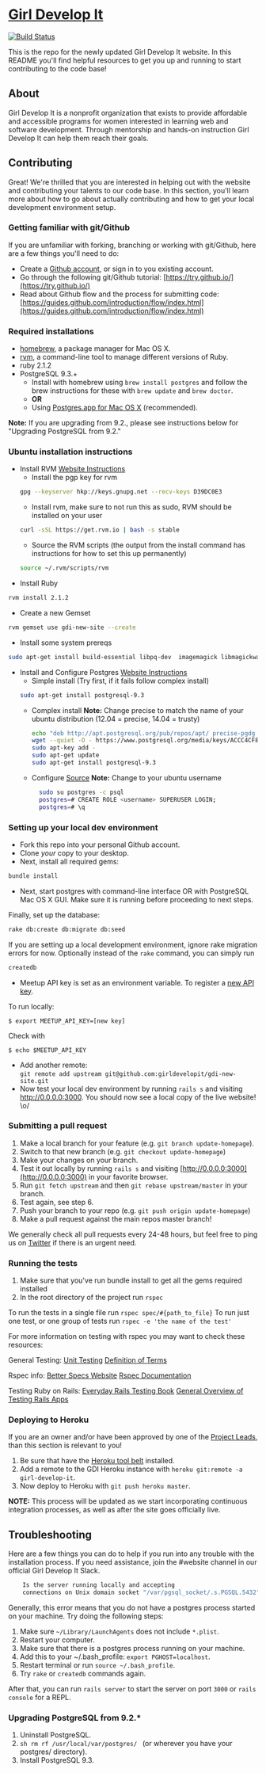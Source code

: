 # [Girl Develop It](http://girl-develop-it.herokuapp.com)
[![Build Status](https://travis-ci.org/imuchnik/gdi-new-site.svg?branch=master)](https://travis-ci.org/imuchnik/gdi-new-site)

This is the repo for the newly updated Girl Develop It website. In this README you'll find helpful resources to get you up and running to start contributing to the code base!

## About

Girl Develop It is a nonprofit organization that exists to provide affordable and accessible programs for women interested in learning web and software development. Through mentorship and hands-on instruction Girl Develop It can help them reach their goals.

## Contributing

Great! We're thrilled that you are interested in helping out with the website and contributing your talents to our code base. In this section, you'll learn more about how to go about actually contributing and how to get your local development environment setup.

### Getting familiar with git/Github

If you are unfamiliar with forking, branching or working with git/Github, here are a few things you'll need to do:

- Create a [Github account](https://github.com/join), or sign in to you existing account.
- Go through the following git/Github tutorial: [https://try.github.io/](https://try.github.io/)
- Read about Github flow and the process for submitting code: [https://guides.github.com/introduction/flow/index.html](https://guides.github.com/introduction/flow/index.html)

### Required installations
* [homebrew](http://brew.sh/), a package manager for Mac OS X.
* [rvm](http://rvm.io/), a command-line tool to manage different versions of Ruby.
* ruby 2.1.2
* PostgreSQL 9.3.+
  * Install with homebrew using `brew install postgres` and follow the brew instructions for these with `brew update` and `brew doctor`. 
  * **OR**
  * Using [Postgres.app for Mac OS X](http://www.postgresql.org/download/macosx/) (recommended).

**Note:** If you are upgrading from 9.2., please see instructions below for "Upgrading PostgreSQL from 9.2."

### Ubuntu installation instructions
* Install RVM [Website Instructions](http://rvm.io/rvm/install)
  * Install the pgp key for rvm
  ```sh
  gpg --keyserver hkp://keys.gnupg.net --recv-keys D39DC0E3
  ```
  * Install rvm, make sure to not run this as sudo, RVM should be installed on your user
  ```sh
  curl -sSL https://get.rvm.io | bash -s stable
  ```
  * Source the RVM scripts (the output from the install command has instructions for how to set this up permanently)
  ```sh
  source ~/.rvm/scripts/rvm
  ``` 
* Install Ruby
```sh
rvm install 2.1.2
```
* Create a new Gemset
```sh
rvm gemset use gdi-new-site --create
```
* Install some system prereqs
```sh
sudo apt-get install build-essential libpq-dev  imagemagick libmagickwand-dev nodejs
```
* Install and Configure Postgres [Website Instructions](http://www.postgresql.org/download/linux/ubuntu/)
  * Simple install (Try first, if it fails follow complex install)
  ```sh
  sudo apt-get install postgresql-9.3
  ```
  * Complex install
  **Note:** Change precise to match the name of your ubuntu distribution (12.04 = precise, 14.04 = trusty)

    ```sh
    echo "deb http://apt.postgresql.org/pub/repos/apt/ precise-pgdg main" > /etc/apt/sources.list.d/pgdg.list
    wget --quiet -O - https://www.postgresql.org/media/keys/ACCC4CF8.asc | \
    sudo apt-key add -
    sudo apt-get update
    sudo apt-get install postgresql-9.3
    ```
  * Configure [Source](https://stackoverflow.com/questions/11092807/installing-postgresql-on-ubuntu-for-ruby-on-rails)
  **Note:** Change <username> to your ubuntu username

    ```sh
	  sudo su postgres -c psql
	  postgres=# CREATE ROLE <username> SUPERUSER LOGIN;
      postgres=# \q
	 ```

### Setting up your local dev environment

- Fork this repo into your personal Github account.
- Clone _your_ copy to your desktop.
- Next, install all required gems:

```sh
bundle install
```

- Next, start postgres with command-line interface OR with PostgreSQL Mac OS X GUI. Make sure it is running before proceeding to next steps.

Finally, set up the database:

```sh
rake db:create db:migrate db:seed
```

If you are setting up a local development environment, ignore rake migration errors for now. Optionally instead of the `rake` command, you can simply run

```sh
createdb
```

- Meetup API key is set as an environment variable. To register a [new API key](https://secure.meetup.com/meetup_api/key/).

To run locally:
```
$ export MEETUP_API_KEY=[new key]
```

Check with
```
$ echo $MEETUP_API_KEY
```

- Add another remote:  
   `git remote add upstream git@github.com:girldevelopit/gdi-new-site.git`
- Now test your local dev environment by running `rails s` and visiting http://0.0.0.0:3000. You should now see a local copy of the live website! \o/
   
### Submitting a pull request

1. Make a local branch for your feature (e.g. `git branch update-homepage`).
2. Switch to that new branch (e.g. `git checkout update-homepage`)
3. Make your changes on your branch.
4. Test it out locally by running `rails s` and visiting [http://0.0.0.0:3000](http://0.0.0.0:3000) in your favorite browser.
5. Run `git fetch upstream` and then `git rebase upstream/master` in your branch.
6. Test again, see step 6.
7. Push your branch to your repo (e.g. `git push origin update-homepage`)
8. Make a pull request against the main repos master branch!

We generally check all pull requests every 24-48 hours, but feel free to ping us on [Twitter](http://twitter.com/girldevelopit) if there is an urgent need.

### Running the tests
1. Make sure that you've run bundle install to get all the gems required installed
2. In the root directory of the project run `rspec`

To run the tests in a single file run `rspec spec/#{path_to_file}`
To run just one test, or one group of tests run `rspec -e 'the name of the test'`

For more information on testing with rspec you may want to check these resources:

General Testing:
[Unit Testing](http://martinfowler.com/bliki/UnitTest.html)
[Definition of Terms](https://programmers.stackexchange.com/questions/48237/what-is-an-integration-test-exactly)

Rspec info:
[Better Specs Website](http://betterspecs.org/)
[Rspec Documentation](http://rspec.info/)

Testing Ruby on Rails:
[Everyday Rails Testing Book](https://leanpub.com/everydayrailsrspec)
[General Overview of Testing Rails Apps](http://robots.thoughtbot.com/how-we-test-rails-applications)


### Deploying to Heroku

If you are an owner and/or have been approved by one of the [Project Leads](https://github.com/girldevelopit/gdi-new-site/blob/master/CONTRIBUTORS.md#project-leads), than this section is relevant to you!

1. Be sure that have the [Heroku tool belt](https://toolbelt.heroku.com/) installed.
2. Add a remote to the GDI Heroku instance with `heroku git:remote -a girl-develop-it`.
3. Now deploy to Heroku with `git push heroku master`.

**NOTE:** This process will be updated as we start incorporating continuous integration processes, as well as after the site goes officially live.


## Troubleshooting

Here are a few things you can do to help if you run into any trouble with the installation process. If you need assistance, join the #website channel in our official Girl Develop It Slack.


```sh
	Is the server running locally and accepting
	connections on Unix domain socket "/var/pgsql_socket/.s.PGSQL.5432"?
```

Generally, this error means that you do not have a postgres process started on your machine. Try doing the following steps:

1. Make sure `~/Library/LaunchAgents` does not include `*.plist`.
2. Restart your computer.
3. Make sure that there is a postgres process running on your machine.
4. Add this to your ~/.bash_profile: `export PGHOST=localhost`.
5. Restart terminal or run `source ~/.bash_profile`.
6. Try `rake` or `createdb` commands again.

After that, you can run `rails server` to start the server on port `3000` or `rails console` for a REPL.

### Upgrading PostgreSQL from 9.2.*

1. Uninstall PostgreSQL. 
2. ```sh rm rf /usr/local/var/postgres/ ``` (or wherever you have your postgres/ directory).
3. Install PostgreSQL 9.3.
